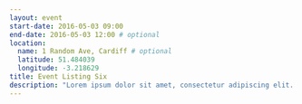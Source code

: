 ```yaml
---
layout: event
start-date: 2016-05-03 09:00
end-date: 2016-05-03 12:00 # optional
location:
  name: 1 Random Ave, Cardiff # optional
  latitude: 51.484039
  longitude: -3.218629
title: Event Listing Six
description: "Lorem ipsum dolor sit amet, consectetur adipiscing elit. Donec a diam lectus. Sed sit amet ipsum mauris. Maecenas congue ligula ac quam viverra nec consectetur ante hendrerit. Donec et mollis dolor."
---
```

